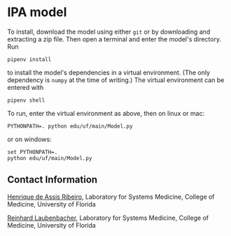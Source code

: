 # IPA model

To install, download the model using either `git` or by downloading and extracting a zip file. Then open a terminal and enter the model's directory. Run  
```
pipenv install
```
to install the model's dependencies in a virtual environment. (The only dependency is `numpy` at the time of writing.)  The virtual environment can be entered with
```
pipenv shell
```

To run, enter the virtual environment as above, then on linux or mac:
```
PYTHONPATH=. python edu/uf/main/Model.py
```
or on windows:
```
set PYTHONPATH=.
python edu/uf/main/Model.py
```

## Contact Information

<a href="mailto:henrique.deassis@medicine.ufl.edu">Henrique de Assis Ribeiro</a>, Laboratory for Systems Medicine, College of Medicine, University of Florida 

<a href="mailto:reinhard.laubenbacher@medicine.ufl.edu">Reinhard Laubenbacher</a>, Laboratory for Systems Medicine, College of Medicine, University of Florida